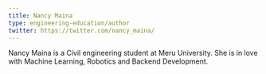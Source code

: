 ```yaml
---
title: Nancy Maina
type: engineering-education/author
twitter: https://twitter.com/nancy_maina/
---
```

Nancy Maina is a Civil engineering student at Meru University. She is in love with Machine Learning, Robotics and Backend Development.
